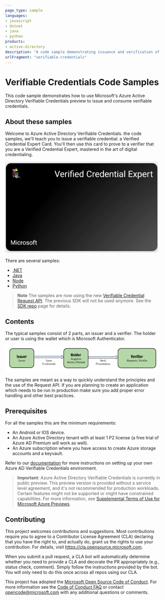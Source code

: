 ```yaml
---
page_type: sample
languages:
- javascript
- dotnet
- java
- python
products:
- active-directory
description: "A code sample demonstrating issuance and verification of verifiable credentials."
urlFragment: "verifiable-credentials"
---
```


# Verifiable Credentials Code Samples

This code sample demonstrates how to use Microsoft's Azure Active Directory Verifiable Credentials preview to issue and consume verifiable credentials. 

## About these samples

Welcome to Azure Active Directory Verifiable Credentials. the code samples, we'll teach you to issue a verifiable credential: a Verified Credential Expert Card. You'll then use this card to prove to a verifier that you are a Verified Credential Expert, mastered in the art of digital credentialing.

![Screenshot of a verifiable ninja card](./ReadmeFiles/verifiedcredentialexpert-card.png)

There are several samples:
- [.NET](https://github.com/Azure-Samples/active-directory-verifiable-credentials-dotnet)
- [Java](https://github.com/Azure-Samples/active-directory-verifiable-credentials-java)
- [Node](https://github.com/Azure-Samples/active-directory-verifiable-credentials-node)
- [Python](https://github.com/Azure-Samples/active-directory-verifiable-credentials-python) 

> **Note** The samples are now using the new [Verifiable Credential Request API](https://aka.ms/vcapi). The previous SDK will not be used anymore. See the [SDK repo](https://github.com/microsoft/VerifiableCredentials-Verification-SDK-Typescript) page for details.

## Contents

The typical samples consist of 2 parts, an issuer and a verifier. The holder or user is using the wallet which is Microsoft Authenticator.

![diagram of an issuer and a verifier](./ReadmeFiles/issuer-verifier.png)

The samples are meant as a way to quickly understand the principles and the use of the Request API. If you are planning to create an application which needs to be run in production make sure you add proper error handling and other best practices.


## Prerequisites

For all the samples this are the minimum requirements:

- An Android or IOS device.
- An Azure Active Directory tenant with at least 1 P2 license (a free trial of Azure AD Premium will work as well).
- An Azure subscription where you have access to create Azure storage accounts and a keyvault.

Refer to our [documentation](https://aka.ms/didfordevs) for more instructions on setting up your own Azure AD Verifiable Credentials environment.

> **Important**: Azure Active Directory Verifiable Credentials is currently in public preview. This preview version is provided without a service level agreement, and it's not recommended for production workloads. Certain features might not be supported or might have constrained capabilities. For more information, see [Supplemental Terms of Use for Microsoft Azure Previews](https://azure.microsoft.com/support/legal/preview-supplemental-terms/).

## Contributing

This project welcomes contributions and suggestions.  Most contributions require you to agree to a
Contributor License Agreement (CLA) declaring that you have the right to, and actually do, grant us
the rights to use your contribution. For details, visit https://cla.opensource.microsoft.com.

When you submit a pull request, a CLA bot will automatically determine whether you need to provide
a CLA and decorate the PR appropriately (e.g., status check, comment). Simply follow the instructions
provided by the bot. You will only need to do this once across all repos using our CLA.

This project has adopted the [Microsoft Open Source Code of Conduct](https://opensource.microsoft.com/codeofconduct/).
For more information see the [Code of Conduct FAQ](https://opensource.microsoft.com/codeofconduct/faq/) or
contact [opencode@microsoft.com](mailto:opencode@microsoft.com) with any additional questions or comments.
